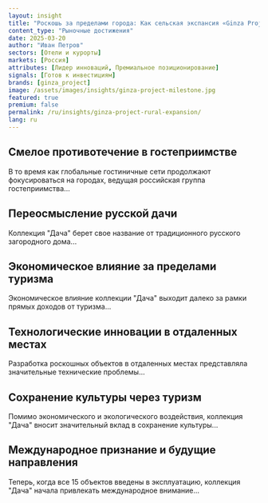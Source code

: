 ```yaml
---
layout: insight
title: "Роскошь за пределами города: Как сельская экспансия «Ginza Project» переопределяет российское гостеприимство"
content_type: "Рыночные достижения"
date: 2025-03-20
author: "Иван Петров"
sectors: [Отели и курорты]
markets: [Россия]
attributes: [Лидер инноваций, Премиальное позиционирование]
signals: [Готов к инвестициям]
brands: [ginza_project]
image: /assets/images/insights/ginza-project-milestone.jpg
featured: true
premium: false
permalink: /ru/insights/ginza-project-rural-expansion/
lang: ru
---
```


## Смелое противотечение в гостеприимстве

В то время как глобальные гостиничные сети продолжают фокусироваться на городах, ведущая российская группа гостеприимства...

## Переосмысление русской дачи

Коллекция "Дача" берет свое название от традиционного русского загородного дома...

## Экономическое влияние за пределами туризма

Экономическое влияние коллекции "Дача" выходит далеко за рамки прямых доходов от туризма...

## Технологические инновации в отдаленных местах

Разработка роскошных объектов в отдаленных местах представляла значительные технические проблемы...

## Сохранение культуры через туризм

Помимо экономического и экологического воздействия, коллекция "Дача" вносит значительный вклад в сохранение культуры...

## Международное признание и будущие направления

Теперь, когда все 15 объектов введены в эксплуатацию, коллекция "Дача" начала привлекать международное внимание...